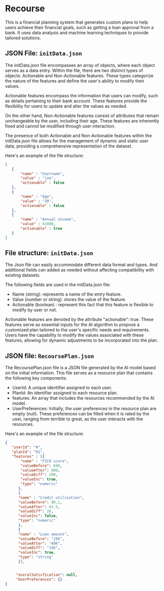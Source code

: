 # Recourse
This is a financial planning system that generates custom plans to help users achieve their financial goals, such as getting a loan approval from a bank. It uses data analysis and machine learning techniques to provide tailored solutions.

## JSON File: `initData.json`

The initData.json file encompasses an array of objects, where each object serves as a data entry. Within the file, there are two distinct types of objects: Actionable and Non-Actionable features. These types categorize the nature of the features and define the user's ability to modify their values.

Actionable features encompass the information that users can modify, such as details pertaining to their bank account. These features provide the flexibility for users to update and alter the values as needed.

On the other hand, Non-Actionable features consist of attributes that remain unchangeable by the user, including their age. These features are inherently fixed and cannot be modified through user interaction.

The presence of both Actionable and Non-Actionable features within the initData.json file allows for the management of dynamic and static user data, providing a comprehensive representation of the dataset.

Here's an example of the file structure:



```json
[
   {
       "name" : "Username",
       "value" : "joe",
       "actionable" : false
   },
   {
       "name" : "Age",
       "value" : "30",
       "actionable" : false
   },
   {
       "name" : "Annual income",
       "value" : 61000,
       "actionable" : true
   }
]

```

## File structure: `initData.json`

The Json file can easily accommodate different data format and types. And additional fields can added as needed without affecting compatibility with existing datasets.

The following fields are used in the initData.json file:

- Name (string): represents a name of the entry feature.
- Value (number or string): stores the value of the feature.
- Actionable (boolean) : represent this fact that this feature is flexible to modify by user or not.

Actionable features are denoted by the attribute "actionable": true. These features serve as essential inputs for the AI algorithm to propose a customized plan tailored to the user's specific needs and requirements. Users have the capability to modify the values associated with these features, allowing for dynamic adjustments to be incorporated into the plan.

## JSON file: `RecoursePlan.json`

The RecoursePlan.json file is a JSON file generated by the AI model based on the initial information. This file serves as a resource plan that contains the following key components:

- UserId: A unique identifier assigned to each user.
- PlanId: An identifier assigned to each resource plan.
- features: An array that includes the resources recommended by the AI model.
- UserPreferences: Initially, the user preferences in the resource plan are empty (null). These preferences can be filled when it is rated by the user, ranging from terrible to great, as the user interacts with the resources.

 Here's an example of the file structure:

```json
{
   "userId": "#",
   "planId": "01",
   "features" : [{
       "name" : "FICO score",
       "valueBefore": 600,
       "valueAfter": 800,
       "valueDiff": 200,
       "valueInc": true,
       "type": "numeric"
      },
      {
      "name" : "Credit utilisation",
      "valueBefore": 90.1,
      "valueAfter": 63.5,
      "valueDiff": 26,
      "valueInc": false,
      "type": "numeric"
      },
      {
      "name" : "Loan amount",
      "valueBefore": "25K",
      "valueAfter": "40K",
      "valueDiff": "15K",
      "valueInc": true,
      "type": "string"
      }], 


     "overalSatisfication": null,
     "UserPreferences": {}   
}
```
